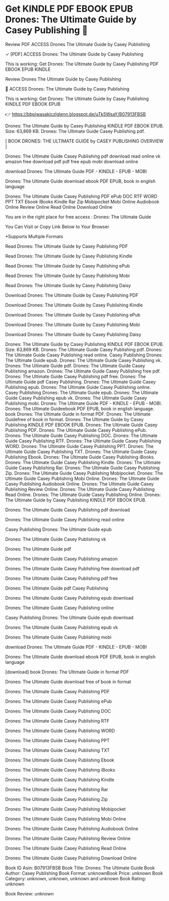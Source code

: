 # Get KINDLE PDF EBOOK EPUB Drones: The Ultimate Guide by  Casey Publishing 📂
Review PDF ACCESS Drones The Ultimate Guide by Casey Publishing

✓ [PDF] ACCESS Drones: The Ultimate Guide by Casey Publishing

This is working: Get Drones: The Ultimate Guide by Casey Publishing PDF EBOOK EPUB KINDLE


Review Drones The Ultimate Guide by Casey Publishing

📂 ACCESS Drones: The Ultimate Guide by Casey Publishing

This is working: Get Drones: The Ultimate Guide by Casey Publishing KINDLE PDF EBOOK EPUB



👉 https://bbpiwasakiczlglenn.blogspot.de/uTk5WsaY/B07913FBSB



Drones: The Ultimate Guide by Casey Publishing KINDLE PDF EBOOK EPUB. Size: 63,869 KB. Drones: The Ultimate Guide Casey Publishing pdf.

[ BOOK DRONES: THE ULTIMATE GUIDE by CASEY PUBLISHING OVERVIEW ]

Drones: The Ultimate Guide Casey Publishing pdf download read online vk amazon free download pdf pdf free epub mobi download online

download Drones: The Ultimate Guide PDF - KINDLE - EPUB - MOBI

Drones: The Ultimate Guide download ebook PDF EPUB, book in english language

Drones: The Ultimate Guide Casey Publishing PDF ePub DOC RTF WORD PPT TXT Ebook iBooks Kindle Rar Zip Mobipocket Mobi Online Audiobook Online Review Online Read Online Download Online

You are in the right place for free access : Drones: The Ultimate Guide

You Can Visit or Copy Link Below to Your Browser

*Supports Multiple Formats

Read Drones: The Ultimate Guide by Casey Publishing PDF

Read Drones: The Ultimate Guide by Casey Publishing Kindle

Read Drones: The Ultimate Guide by Casey Publishing ePub

Read Drones: The Ultimate Guide by Casey Publishing Mobi

Read Drones: The Ultimate Guide by Casey Publishing Daisy

Download Drones: The Ultimate Guide by Casey Publishing PDF

Download Drones: The Ultimate Guide by Casey Publishing Kindle

Download Drones: The Ultimate Guide by Casey Publishing ePub

Download Drones: The Ultimate Guide by Casey Publishing Mobi

Download Drones: The Ultimate Guide by Casey Publishing Daisy

Drones: The Ultimate Guide by Casey Publishing KINDLE PDF EBOOK EPUB. Size: 63,869 KB. Drones: The Ultimate Guide Casey Publishing pdf. Drones: The Ultimate Guide Casey Publishing read online. Casey Publishing Drones: The Ultimate Guide epub. Drones: The Ultimate Guide Casey Publishing vk. Drones: The Ultimate Guide pdf. Drones: The Ultimate Guide Casey Publishing amazon. Drones: The Ultimate Guide Casey Publishing free pdf. Drones: The Ultimate Guide Casey Publishing pdf free. Drones: The Ultimate Guide pdf Casey Publishing. Drones: The Ultimate Guide Casey Publishing epub. Drones: The Ultimate Guide Casey Publishing online. Casey Publishing Drones: The Ultimate Guide epub. Drones: The Ultimate Guide Casey Publishing epub vk. Drones: The Ultimate Guide Casey Publishing mobi. Drones: The Ultimate Guide PDF - KINDLE - EPUB - MOBI. Drones: The Ultimate Guideebook PDF EPUB, book in english language. book Drones: The Ultimate Guide in format PDF. Drones: The Ultimate Guidefree of book in format. Drones: The Ultimate Guide by Casey Publishing KINDLE PDF EBOOK EPUB. Drones: The Ultimate Guide Casey Publishing PDF. Drones: The Ultimate Guide Casey Publishing ePub. Drones: The Ultimate Guide Casey Publishing DOC. Drones: The Ultimate Guide Casey Publishing RTF. Drones: The Ultimate Guide Casey Publishing WORD. Drones: The Ultimate Guide Casey Publishing PPT. Drones: The Ultimate Guide Casey Publishing TXT. Drones: The Ultimate Guide Casey Publishing Ebook. Drones: The Ultimate Guide Casey Publishing iBooks. Drones: The Ultimate Guide Casey Publishing Kindle. Drones: The Ultimate Guide Casey Publishing Rar. Drones: The Ultimate Guide Casey Publishing Zip. Drones: The Ultimate Guide Casey Publishing Mobipocket. Drones: The Ultimate Guide Casey Publishing Mobi Online. Drones: The Ultimate Guide Casey Publishing Audiobook Online. Drones: The Ultimate Guide Casey Publishing Review Online. Drones: The Ultimate Guide Casey Publishing Read Online. Drones: The Ultimate Guide Casey Publishing Online. Drones: The Ultimate Guide by Casey Publishing KINDLE PDF EBOOK EPUB.

Drones: The Ultimate Guide Casey Publishing pdf download

Drones: The Ultimate Guide Casey Publishing read online

Casey Publishing Drones: The Ultimate Guide epub

Drones: The Ultimate Guide Casey Publishing vk

Drones: The Ultimate Guide pdf

Drones: The Ultimate Guide Casey Publishing amazon

Drones: The Ultimate Guide Casey Publishing free download pdf

Drones: The Ultimate Guide Casey Publishing pdf free

Drones: The Ultimate Guide pdf Casey Publishing

Drones: The Ultimate Guide Casey Publishing epub download

Drones: The Ultimate Guide Casey Publishing online

Casey Publishing Drones: The Ultimate Guide epub download

Drones: The Ultimate Guide Casey Publishing epub vk

Drones: The Ultimate Guide Casey Publishing mobi

download Drones: The Ultimate Guide PDF - KINDLE - EPUB - MOBI

Drones: The Ultimate Guide download ebook PDF EPUB, book in english language

[download] book Drones: The Ultimate Guide in format PDF

Drones: The Ultimate Guide download free of book in format

Drones: The Ultimate Guide Casey Publishing PDF

Drones: The Ultimate Guide Casey Publishing ePub

Drones: The Ultimate Guide Casey Publishing DOC

Drones: The Ultimate Guide Casey Publishing RTF

Drones: The Ultimate Guide Casey Publishing WORD

Drones: The Ultimate Guide Casey Publishing PPT

Drones: The Ultimate Guide Casey Publishing TXT

Drones: The Ultimate Guide Casey Publishing Ebook

Drones: The Ultimate Guide Casey Publishing iBooks

Drones: The Ultimate Guide Casey Publishing Kindle

Drones: The Ultimate Guide Casey Publishing Rar

Drones: The Ultimate Guide Casey Publishing Zip

Drones: The Ultimate Guide Casey Publishing Mobipocket

Drones: The Ultimate Guide Casey Publishing Mobi Online

Drones: The Ultimate Guide Casey Publishing Audiobook Online

Drones: The Ultimate Guide Casey Publishing Review Online

Drones: The Ultimate Guide Casey Publishing Read Online

Drones: The Ultimate Guide Casey Publishing Download Online

Book ID Asin: B07913FBSB
Book Title: Drones: The Ultimate Guide
Book Author: Casey Publishing
Book Format: unknownBook Price: unknown
Book Category: unknown, unknown, unknown and unknown
Book Rating: unknown

Book Review: unknown
